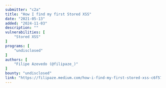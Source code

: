 ```yaml
---
submitter: "c2a"
title: "How I find my first Stored XSS"
date: "2021-05-13"
added: "2024-11-03"
description: ""
vulnerabilities: [
    "Stored XSS"
]
programs: [
    "undisclosed"
]
authors: [
    "Filipe Azevedo (@filipaze_)"
]
bounty: "undisclosed"
link: "https://filipaze.medium.com/how-i-find-my-first-stored-xss-c6f57155cc1a"
---
```




